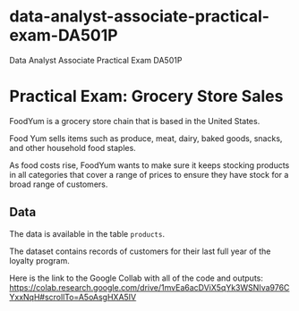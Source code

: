 # data-analyst-associate-practical-exam-DA501P
Data Analyst Associate Practical Exam DA501P

# Practical Exam: Grocery Store Sales

FoodYum is a grocery store chain that is based in the United States.

Food Yum sells items such as produce, meat, dairy, baked goods, snacks, and other household food staples.

As food costs rise, FoodYum wants to make sure it keeps stocking products in all categories that cover a range of prices to ensure they have stock for a broad range of customers. 

## Data

The data is available in the table `products`.

The dataset contains records of customers for their last full year of the loyalty program.

Here is the link to the Google Collab with all of the code and outputs: https://colab.research.google.com/drive/1mvEa6acDViX5qYk3WSNIva976CYxxNqH#scrollTo=A5oAsgHXA5IV 

